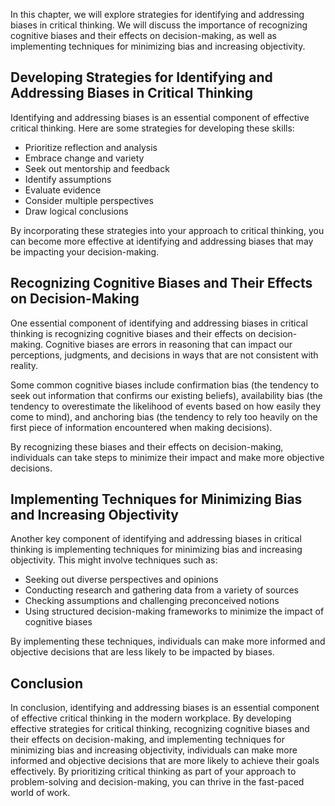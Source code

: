 
In this chapter, we will explore strategies for identifying and addressing biases in critical thinking. We will discuss the importance of recognizing cognitive biases and their effects on decision-making, as well as implementing techniques for minimizing bias and increasing objectivity.

Developing Strategies for Identifying and Addressing Biases in Critical Thinking
--------------------------------------------------------------------------------

Identifying and addressing biases is an essential component of effective critical thinking. Here are some strategies for developing these skills:

* Prioritize reflection and analysis
* Embrace change and variety
* Seek out mentorship and feedback
* Identify assumptions
* Evaluate evidence
* Consider multiple perspectives
* Draw logical conclusions

By incorporating these strategies into your approach to critical thinking, you can become more effective at identifying and addressing biases that may be impacting your decision-making.

Recognizing Cognitive Biases and Their Effects on Decision-Making
-----------------------------------------------------------------

One essential component of identifying and addressing biases in critical thinking is recognizing cognitive biases and their effects on decision-making. Cognitive biases are errors in reasoning that can impact our perceptions, judgments, and decisions in ways that are not consistent with reality.

Some common cognitive biases include confirmation bias (the tendency to seek out information that confirms our existing beliefs), availability bias (the tendency to overestimate the likelihood of events based on how easily they come to mind), and anchoring bias (the tendency to rely too heavily on the first piece of information encountered when making decisions).

By recognizing these biases and their effects on decision-making, individuals can take steps to minimize their impact and make more objective decisions.

Implementing Techniques for Minimizing Bias and Increasing Objectivity
----------------------------------------------------------------------

Another key component of identifying and addressing biases in critical thinking is implementing techniques for minimizing bias and increasing objectivity. This might involve techniques such as:

* Seeking out diverse perspectives and opinions
* Conducting research and gathering data from a variety of sources
* Checking assumptions and challenging preconceived notions
* Using structured decision-making frameworks to minimize the impact of cognitive biases

By implementing these techniques, individuals can make more informed and objective decisions that are less likely to be impacted by biases.

Conclusion
----------

In conclusion, identifying and addressing biases is an essential component of effective critical thinking in the modern workplace. By developing effective strategies for critical thinking, recognizing cognitive biases and their effects on decision-making, and implementing techniques for minimizing bias and increasing objectivity, individuals can make more informed and objective decisions that are more likely to achieve their goals effectively. By prioritizing critical thinking as part of your approach to problem-solving and decision-making, you can thrive in the fast-paced world of work.
